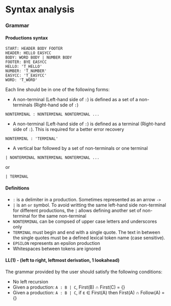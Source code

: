 # Syntax analysis

### Grammar

#### Productions syntax

```
START: HEADER BODY FOOTER
HEADER: HELLO EASYCC
BODY: WORD BODY | NUMBER BODY
FOOTER: BYE EASYCC
HELLO: 'T_HELLO'
NUMBER: 'T_NUMBER'
EASYCC: 'T_EASYCC'
WORD: 'T_WORD'
```

Each line should be in one of the following forms:

* A non-terminal (Left-hand side of `:`) is defined as a set of a non-terminals (Right-hand sde of `:`)
```
NONTERMINAL : NONTERMINAL NONTERMINAL ...
```

* A non-terminal (Left-hand side of `:`) is defined as a terminal (Right-hand side of `:`). This is required for a better error recovery
```
NONTERMINL : 'TERMINAL'
```

* A vertical bar followed by a set of non-terminals or one terminal
```
| NONTERMINAL NONTERMINAL NONTERMINAL ...
```
or 
```
| TERMINAL
```

#### Definitions
* `:` is a delimiter in a production. Sometimes represented as an arrow `->`
* `|` is an `or` symbol. To avoid writting the same left-hand side non-terminal for different productions, the `|` allows defining another set of non-terminal for the same non-terminal
* `NONTERMINAL` can be compsed of upper case letters and underscores only
* `TERMINAL` must begin and end with a single quote. The text in between the single quotes must be a defined lexical token name (case sensitive).
* `EPSILON` represents an epsilon production
* Whitespaces between tokens are ignored

#### LL(1) - (left to right, leftmost derivation, 1 lookahead)
The grammar provided by the user should satisfy the following conditions:
* No left recursion
* Given a production: `A : B | C`, First(B) ∩ First(C) = {}
* Given a production: `A : B | C`, if ε ∈ First(A) then First(A) ∩ Follow(A) = {} 
